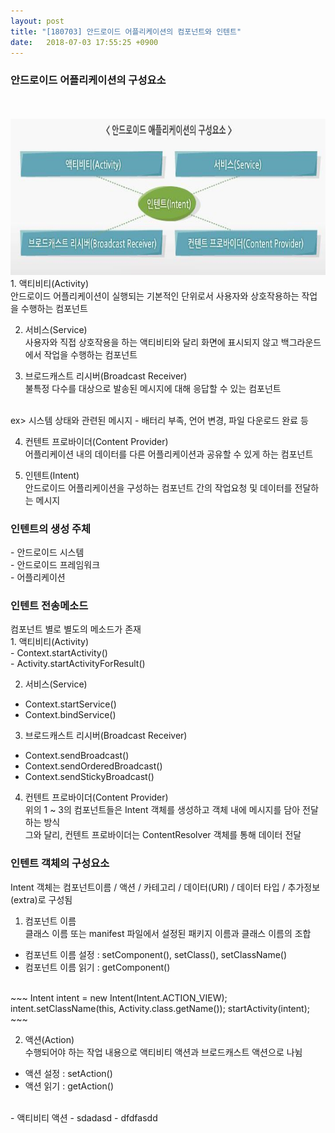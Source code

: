 ```yaml
---
layout: post
title: "[180703] 안드로이드 어플리케이션의 컴포넌트와 인텐트"
date:   2018-07-03 17:55:25 +0900
---
```


<h3>안드로이드 어플리케이션의 구성요소</h3>
<br>
<br>
<img src="/assets/images/compo.png" width="750" height="250">
<br>
1. 액티비티(Activity)<br>
안드로이드 어플리케이션이 실행되는 기본적인 단위로서 사용자와 상호작용하는 작업을 수행하는 컴포넌트<br>

2. 서비스(Service)<br>
사용자와 직접 상호작용을 하는 액티비티와 달리 화면에 표시되지 않고 백그라운드에서 작업을 수행하는 컴포넌트<br>

3. 브로드캐스트 리시버(Broadcast Receiver)<br>
불특정 다수를 대상으로 발송된 메시지에 대해 응답할 수 있는 컴포넌트
<br>
ex> 시스템 상태와 관련된 메시지 - 배터리 부족, 언어 변경, 파일 다운로드 완료 등<br>

4. 컨텐트 프로바이더(Content Provider)<br>
어플리케이션 내의 데이터를 다른 어플리케이션과 공유할 수 있게 하는 컴포넌트<br>

5. 인텐트(Intent)<br>
안드로이드 어플리케이션을 구성하는 컴포넌트 간의 작업요청 및 데이터를 전달하는 메시지

<h3>인텐트의 생성 주체</h3>
- 안드로이드 시스템<br>
- 안드로이드 프레임워크<br>
- 어플리케이션<br>

<h3>인텐트 전송메소드</h3>
컴포넌트 별로 별도의 메소드가 존재<br>
1. 액티비티(Activity)<br>
- Context.startActivity()<br>
- Activity.startActivityForResult()<br>

2. 서비스(Service)<br>
- Context.startService()<br>
- Context.bindService()<br>

3. 브로드캐스트 리시버(Broadcast Receiver)<br>
- Context.sendBroadcast()<br>
- Context.sendOrderedBroadcast()<br>
- Context.sendStickyBroadcast()<br>

4. 컨텐트 프로바이더(Content Provider)<br>
위의 1 ~ 3의 컴포넌트들은 Intent 객체를 생성하고 객체 내에 메시지를 담아 전달하는 방식 <br>
그와 달리, 컨텐트 프로바이더는 ContentResolver 객체를 통해 데이터 전달<br>

<h3>인텐트 객체의 구성요소</h3>
Intent 객체는 컴포넌트이름 / 액션 / 카테고리 / 데이터(URI) / 데이터 타입 / 추가정보(extra)로 구성됨<br>

1. 컴포넌트 이름<br>
클래스 이름 또는 manifest 파일에서 설정된 패키지 이름과 클래스 이름의 조합<br>
- 컴포넌트 이름 설정 : setComponent(), setClass(), setClassName()<br>
- 컴포넌트 이름 읽기 : getComponent()<br>
<br>
~~~
Intent intent = new Intent(Intent.ACTION_VIEW);
intent.setClassName(this, Activity.class.getName());
startActivity(intent);
~~~

2. 액션(Action)<br>
수행되어야 하는 작업 내용으로 액티비티 액션과 브로드캐스트 액션으로 나뉨<br>
- 액션 설정 : setAction()<br>
- 액션 읽기 : getAction()<br>
<br>
- 액티비티 액션
  - sdadasd
  - dfdfasdd
